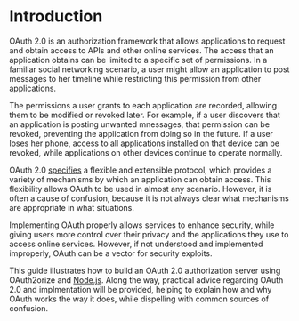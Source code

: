# Introduction

OAuth 2.0 is an authorization framework that allows applications to request and
obtain access to APIs and other online services.  The access that an application
obtains can be limited to a specific set of permissions.  In a familiar social
networking scenario, a user might allow an application to post messages to her
timeline while restricting this permission from other applications.

The permissions a user grants to each application are recorded, allowing them to
be modified or revoked later.  For example, if a user discovers that an
application is posting unwanted mnessages, that permission can be revoked,
preventing the application from doing so in the future.  If a user loses her
phone, access to all applications installed on that device can be revoked, while
applications on other devices continue to operate normally.

OAuth 2.0 [specifies](https://tools.ietf.org/html/rfc6749) a flexible and
extensible protocol, which provides a variety of mechanisms by which an
application can obtain access.  This flexibility allows OAuth to be used in
almost any scenario.  However, it is often a cause of confusion, because it is
not always clear what mechanisms are appropriate in what situations.

Implementing OAuth properly allows services to enhance security, while giving
users more control over their privacy and the applications they use to access
online services.  However, if not understood and implemented improperly, OAuth
can be a vector for security exploits.

This guide illustrates how to build an OAuth 2.0 authorization server using
OAuth2orize and [Node.js](https://nodejs.org/).  Along the way, practical advice
regarding OAuth 2.0 and implmentation will be provided, helping to explain how
and why OAuth works the way it does, while dispelling with common sources of
confusion.
